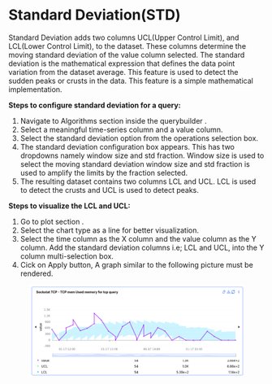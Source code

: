 # Standard Deviation(STD)

Standard Deviation adds two columns UCL(Upper Control Limit), and LCL(Lower Control Limit), to the dataset. These columns determine the moving standard deviation of the value column selected. The standard deviation is the mathematical expression that defines the data point variation from the dataset average. This feature is used to detect the sudden peaks or crusts in the data. This feature is a simple mathematical implementation.

**Steps to configure standard deviation for a query:**

1. Navigate to Algorithms section inside the querybuilder .
2. Select a meaningful time-series column and a value column.
3. Select the standard deviation option from the operations selection box.
4. The standard deviation configuration box appears. This has two dropdowns namely window size and std fraction. Window size is used to select the moving standard deviation window size and std fraction is used to amplify the limits by the fraction selected.
5. The resulting dataset contains two columns LCL and UCL. LCL is used to detect the crusts and UCL is used to detect peaks.

**Steps to visualize the LCL and UCL:**



1. Go to plot section .
2. Select the chart type as a line for better visualization.
3. Select the time column as the X column and the value column as the Y column. Add the standard deviation columns i.e; LCL and UCL, into the Y column multi-selection box.
4. Cick on Apply  button, A graph similar to the following picture must be rendered.



<figure><img src="../../../.gitbook/assets/image (247).png" alt=""><figcaption></figcaption></figure>
